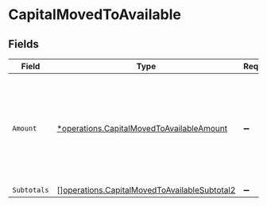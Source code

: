 # CapitalMovedToAvailable


## Fields

| Field                                                                                                        | Type                                                                                                         | Required                                                                                                     | Description                                                                                                  |
| ------------------------------------------------------------------------------------------------------------ | ------------------------------------------------------------------------------------------------------------ | ------------------------------------------------------------------------------------------------------------ | ------------------------------------------------------------------------------------------------------------ |
| `Amount`                                                                                                     | [*operations.CapitalMovedToAvailableAmount](../../models/operations/capitalmovedtoavailableamount.md)        | :heavy_minus_sign:                                                                                           | In v2 endpoints, monetary amounts are represented as objects with a `currency` and `value` field.            |
| `Subtotals`                                                                                                  | [][operations.CapitalMovedToAvailableSubtotal2](../../models/operations/capitalmovedtoavailablesubtotal2.md) | :heavy_minus_sign:                                                                                           | N/A                                                                                                          |